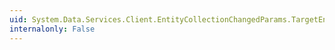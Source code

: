 ```yaml
---
uid: System.Data.Services.Client.EntityCollectionChangedParams.TargetEntity
internalonly: False
---
```

